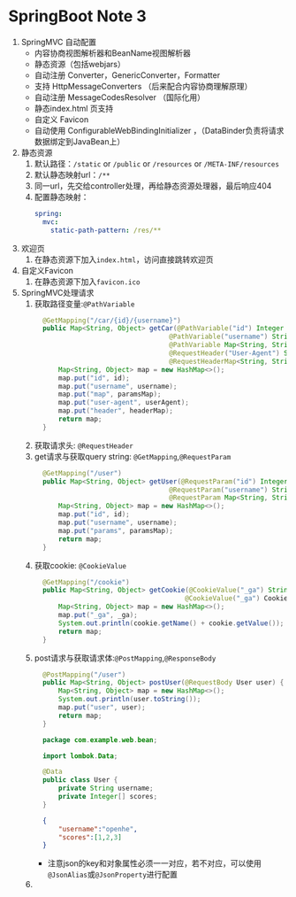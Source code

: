 # SpringBoot Note 3
1. SpringMVC 自动配置
    * 内容协商视图解析器和BeanName视图解析器
    * 静态资源（包括webjars）
    * 自动注册 Converter，GenericConverter，Formatter 
    * 支持 HttpMessageConverters （后来配合内容协商理解原理）
    * 自动注册 MessageCodesResolver （国际化用）
    * 静态index.html 页支持
    * 自定义 Favicon  
    * 自动使用 ConfigurableWebBindingInitializer ，（DataBinder负责将请求数据绑定到JavaBean上）
2. 静态资源
   1. 默认路径：`/static` or `/public` or `/resources` or `/META-INF/resources`
   2. 默认静态映射url：`/**`
   3. 同一url，先交给controller处理，再给静态资源处理器，最后响应404
   4. 配置静态映射：
      ```yaml
      spring:
        mvc:
          static-path-pattern: /res/**
      ```  
3. 欢迎页
   1. 在静态资源下加入`index.html`，访问直接跳转欢迎页
4. 自定义Favicon
   1. 在静态资源下加入`favicon.ico`
5. SpringMVC处理请求
   1. 获取路径变量:`@PathVariable`
      ```java
        @GetMapping("/car/{id}/{username}")
        public Map<String, Object> getCar(@PathVariable("id") Integer id,
                                        @PathVariable("username") String username,
                                        @PathVariable Map<String, String> paramsMap,
                                        @RequestHeader("User-Agent") String userAgent,
                                        @RequestHeaderMap<String, String> headerMap) {
            Map<String, Object> map = new HashMap<>();
            map.put("id", id);
            map.put("username", username);
            map.put("map", paramsMap);
            map.put("user-agent", userAgent);
            map.put("header", headerMap);
            return map;
        }
      ``` 
   2. 获取请求头: `@RequestHeader`
   3. get请求与获取query string: `@GetMapping`,`@RequestParam`
      ```java
        @GetMapping("/user")
        public Map<String, Object> getUser(@RequestParam("id") Integer id,
                                        @RequestParam("username") String username,
                                        @RequestParam Map<String, String> paramsMap) {
            Map<String, Object> map = new HashMap<>();
            map.put("id", id);
            map.put("username", username);
            map.put("params", paramsMap);
            return map;
        }
      ``` 
   4. 获取cookie: `@CookieValue`
      ```java
        @GetMapping("/cookie")
        public Map<String, Object> getCookie(@CookieValue("_ga") String _ga,
                                            @CookieValue("_ga") Cookie cookie) {
            Map<String, Object> map = new HashMap<>();
            map.put("_ga", _ga);
            System.out.println(cookie.getName() + cookie.getValue());
            return map;
        }
      ``` 
   5. post请求与获取请求体:`@PostMapping`,`@ResponseBody`
      ```java
        @PostMapping("/user")
        public Map<String, Object> postUser(@RequestBody User user) {
            Map<String, Object> map = new HashMap<>();
            System.out.println(user.toString());
            map.put("user", user);
            return map;
        }
      ``` 
      ```java
        package com.example.web.bean;

        import lombok.Data;

        @Data
        public class User {
            private String username;
            private Integer[] scores;
        }
      ```
      ```json
        {
            "username":"openhe",
            "scores":[1,2,3]
        }
      ```
      * 注意json的key和对象属性必须一一对应，若不对应，可以使用`@JsonAlias`或`@JsonProperty`进行配置
   6. 